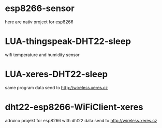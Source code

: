 # esp8266-sensor
here are nativ project for esp8266
# LUA-thingspeak-DHT22-sleep
wifi temperature and humidity sensor
# LUA-xeres-DHT22-sleep 
same program data send to http://wireless.xeres.cz

# dht22-esp8266-WiFiClient-xeres
adruino projekt for esp8266 with dht22
data send to http://wireless.xeres.cz